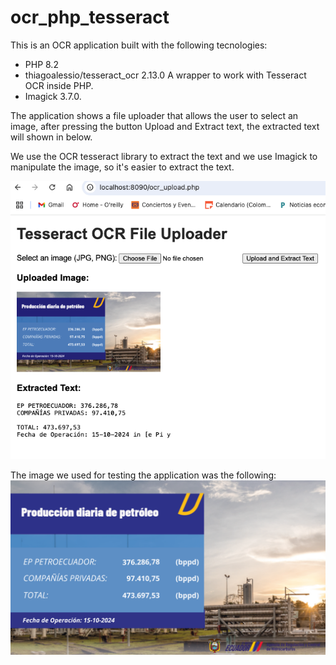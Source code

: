 # ocr_php_tesseract

This is an OCR application built with the following tecnologies:
- PHP 8.2
- thiagoalessio/tesseract_ocr 2.13.0 A wrapper to work with Tesseract OCR inside PHP.
- Imagick 3.7.0.

The application shows a file uploader that allows the user to select an image, after pressing the button Upload and Extract text, the extracted text will shown in below.

We use the OCR tesseract library to extract the text and we use Imagick to manipulate the image, so it's easier to extract the text.

![php ocr application](docs/image.png)

The image we used for testing the application was the following: 
![petroecuador image](docs/328749_Ecuador_Hydrocarbon_Ministry_rd_20241016_fd_20241016_203351_1.png)